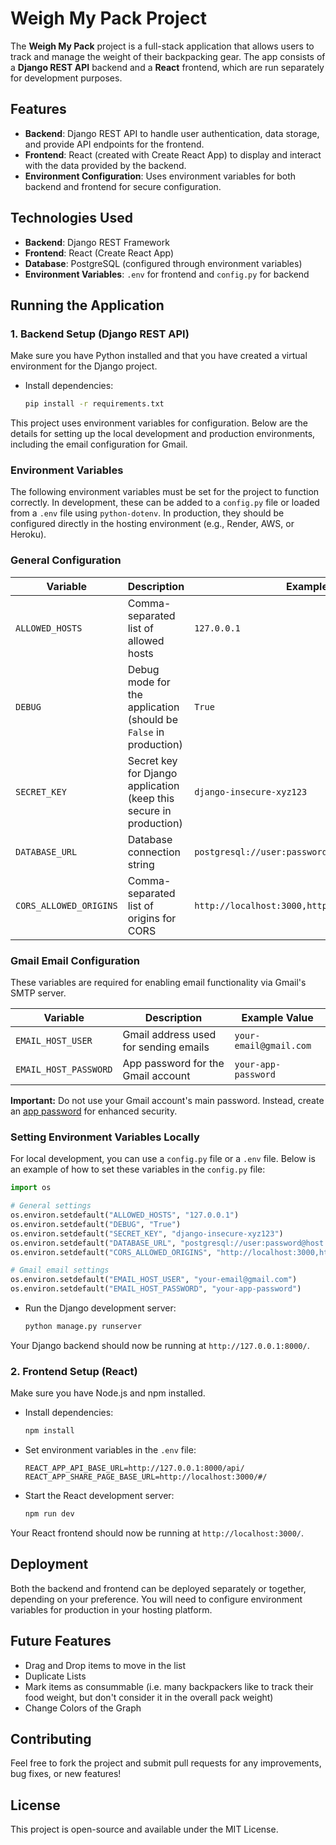 # Weigh My Pack Project

The **Weigh My Pack** project is a full-stack application that allows users to track and manage the weight of their backpacking gear. The app consists of a **Django REST API** backend and a **React** frontend, which are run separately for development purposes.

## Features

- **Backend**: Django REST API to handle user authentication, data storage, and provide API endpoints for the frontend.
- **Frontend**: React (created with Create React App) to display and interact with the data provided by the backend.
- **Environment Configuration**: Uses environment variables for both backend and frontend for secure configuration.

## Technologies Used

- **Backend**: Django REST Framework
- **Frontend**: React (Create React App)
- **Database**: PostgreSQL (configured through environment variables)
- **Environment Variables**: `.env` for frontend and `config.py` for backend

## Running the Application

### 1. Backend Setup (Django REST API)

Make sure you have Python installed and that you have created a virtual environment for the Django project.

- Install dependencies:
    ```bash
    pip install -r requirements.txt
    ```

This project uses environment variables for configuration. Below are the details for setting up the local development and production environments, including the email configuration for Gmail.

### Environment Variables

The following environment variables must be set for the project to function correctly. In development, these can be added to a `config.py` file or loaded from a `.env` file using `python-dotenv`. In production, they should be configured directly in the hosting environment (e.g., Render, AWS, or Heroku).

### General Configuration

| Variable                | Description                                                                 | Example Value                                           |
|-------------------------|-----------------------------------------------------------------------------|-------------------------------------------------------|
| `ALLOWED_HOSTS`         | Comma-separated list of allowed hosts                                      | `127.0.0.1`                                           |
| `DEBUG`                 | Debug mode for the application (should be `False` in production)           | `True`                                                |
| `SECRET_KEY`            | Secret key for Django application (keep this secure in production)         | `django-insecure-xyz123`                              |
| `DATABASE_URL`          | Database connection string                                                 | `postgresql://user:password@host:port/database_name`  |
| `CORS_ALLOWED_ORIGINS`  | Comma-separated list of origins for CORS                                   | `http://localhost:3000,http://localhost:3001`         |

### Gmail Email Configuration

These variables are required for enabling email functionality via Gmail's SMTP server.

| Variable                | Description                              | Example Value                  |
|-------------------------|------------------------------------------|--------------------------------|
| `EMAIL_HOST_USER`       | Gmail address used for sending emails    | `your-email@gmail.com`         |
| `EMAIL_HOST_PASSWORD`   | App password for the Gmail account       | `your-app-password`            |

**Important:** Do not use your Gmail account's main password. Instead, create an [app password](https://support.google.com/accounts/answer/185833?hl=en) for enhanced security.

### Setting Environment Variables Locally

For local development, you can use a `config.py` file or a `.env` file. Below is an example of how to set these variables in the `config.py` file:

```python
import os

# General settings
os.environ.setdefault("ALLOWED_HOSTS", "127.0.0.1")
os.environ.setdefault("DEBUG", "True")
os.environ.setdefault("SECRET_KEY", "django-insecure-xyz123")
os.environ.setdefault("DATABASE_URL", "postgresql://user:password@host:port/database_name")
os.environ.setdefault("CORS_ALLOWED_ORIGINS", "http://localhost:3000,http://localhost:3001")

# Gmail email settings
os.environ.setdefault("EMAIL_HOST_USER", "your-email@gmail.com")
os.environ.setdefault("EMAIL_HOST_PASSWORD", "your-app-password")
```

- Run the Django development server:
    ```bash
    python manage.py runserver
    ```

Your Django backend should now be running at `http://127.0.0.1:8000/`.

### 2. Frontend Setup (React)

Make sure you have Node.js and npm installed.

- Install dependencies:
    ```bash
    npm install
    ```

- Set environment variables in the `.env` file:
    ```env
    REACT_APP_API_BASE_URL=http://127.0.0.1:8000/api/
    REACT_APP_SHARE_PAGE_BASE_URL=http://localhost:3000/#/
    ```

- Start the React development server:
    ```bash
    npm run dev
    ```

Your React frontend should now be running at `http://localhost:3000/`.


## Deployment

Both the backend and frontend can be deployed separately or together, depending on your preference. You will need to configure environment variables for production in your hosting platform.

## Future Features

- Drag and Drop items to move in the list
- Duplicate Lists
- Mark items as consummable (i.e. many backpackers like to track their food weight, but don't consider it in the overall pack weight)
- Change Colors of the Graph

## Contributing

Feel free to fork the project and submit pull requests for any improvements, bug fixes, or new features!

## License

This project is open-source and available under the MIT License.
